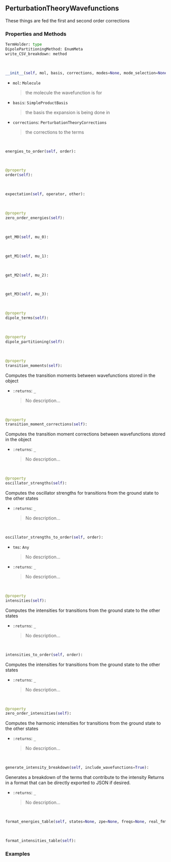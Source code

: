 ## <a id="Psience.VPT2.Wavefunctions.PerturbationTheoryWavefunctions">PerturbationTheoryWavefunctions</a>
These things are fed the first and second order corrections

### Properties and Methods
```python
TermHolder: type
DipolePartitioningMethod: EnumMeta
write_CSV_breakdown: method
```
<a id="Psience.VPT2.Wavefunctions.PerturbationTheoryWavefunctions.__init__" class="docs-object-method">&nbsp;</a>
```python
__init__(self, mol, basis, corrections, modes=None, mode_selection=None, logger=None, operator_settings=None): 
```

- `mol`: `Molecule`
    >the molecule the wavefunction is for
- `basis`: `SimpleProductBasis`
    >the basis the expansion is being done in
- `corrections`: `PerturbationTheoryCorrections`
    >the corrections to the terms

<a id="Psience.VPT2.Wavefunctions.PerturbationTheoryWavefunctions.energies_to_order" class="docs-object-method">&nbsp;</a>
```python
energies_to_order(self, order): 
```

<a id="Psience.VPT2.Wavefunctions.PerturbationTheoryWavefunctions.order" class="docs-object-method">&nbsp;</a>
```python
@property
order(self): 
```

<a id="Psience.VPT2.Wavefunctions.PerturbationTheoryWavefunctions.expectation" class="docs-object-method">&nbsp;</a>
```python
expectation(self, operator, other): 
```

<a id="Psience.VPT2.Wavefunctions.PerturbationTheoryWavefunctions.zero_order_energies" class="docs-object-method">&nbsp;</a>
```python
@property
zero_order_energies(self): 
```

<a id="Psience.VPT2.Wavefunctions.PerturbationTheoryWavefunctions.get_M0" class="docs-object-method">&nbsp;</a>
```python
get_M0(self, mu_0): 
```

<a id="Psience.VPT2.Wavefunctions.PerturbationTheoryWavefunctions.get_M1" class="docs-object-method">&nbsp;</a>
```python
get_M1(self, mu_1): 
```

<a id="Psience.VPT2.Wavefunctions.PerturbationTheoryWavefunctions.get_M2" class="docs-object-method">&nbsp;</a>
```python
get_M2(self, mu_2): 
```

<a id="Psience.VPT2.Wavefunctions.PerturbationTheoryWavefunctions.get_M3" class="docs-object-method">&nbsp;</a>
```python
get_M3(self, mu_3): 
```

<a id="Psience.VPT2.Wavefunctions.PerturbationTheoryWavefunctions.dipole_terms" class="docs-object-method">&nbsp;</a>
```python
@property
dipole_terms(self): 
```

<a id="Psience.VPT2.Wavefunctions.PerturbationTheoryWavefunctions.dipole_partitioning" class="docs-object-method">&nbsp;</a>
```python
@property
dipole_partitioning(self): 
```

<a id="Psience.VPT2.Wavefunctions.PerturbationTheoryWavefunctions.transition_moments" class="docs-object-method">&nbsp;</a>
```python
@property
transition_moments(self): 
```
Computes the transition moments between wavefunctions stored in the object
- `:returns`: `_`
    >No description...

<a id="Psience.VPT2.Wavefunctions.PerturbationTheoryWavefunctions.transition_moment_corrections" class="docs-object-method">&nbsp;</a>
```python
@property
transition_moment_corrections(self): 
```
Computes the transition moment corrections between wavefunctions stored in the object
- `:returns`: `_`
    >No description...

<a id="Psience.VPT2.Wavefunctions.PerturbationTheoryWavefunctions.oscillator_strengths" class="docs-object-method">&nbsp;</a>
```python
@property
oscillator_strengths(self): 
```
Computes the oscillator strengths for transitions from the ground state to the other states
- `:returns`: `_`
    >No description...

<a id="Psience.VPT2.Wavefunctions.PerturbationTheoryWavefunctions.oscillator_strengths_to_order" class="docs-object-method">&nbsp;</a>
```python
oscillator_strengths_to_order(self, order): 
```

- `tms`: `Any`
    >No description...
- `:returns`: `_`
    >No description...

<a id="Psience.VPT2.Wavefunctions.PerturbationTheoryWavefunctions.intensities" class="docs-object-method">&nbsp;</a>
```python
@property
intensities(self): 
```
Computes the intensities for transitions from the ground state to the other states
- `:returns`: `_`
    >No description...

<a id="Psience.VPT2.Wavefunctions.PerturbationTheoryWavefunctions.intensities_to_order" class="docs-object-method">&nbsp;</a>
```python
intensities_to_order(self, order): 
```
Computes the intensities for transitions from the ground state to the other states
- `:returns`: `_`
    >No description...

<a id="Psience.VPT2.Wavefunctions.PerturbationTheoryWavefunctions.zero_order_intensities" class="docs-object-method">&nbsp;</a>
```python
@property
zero_order_intensities(self): 
```
Computes the harmonic intensities for transitions from the ground state to the other states
- `:returns`: `_`
    >No description...

<a id="Psience.VPT2.Wavefunctions.PerturbationTheoryWavefunctions.generate_intensity_breakdown" class="docs-object-method">&nbsp;</a>
```python
generate_intensity_breakdown(self, include_wavefunctions=True): 
```
Generates a breakdown of the terms that contribute to the intensity
        Returns in a format that can be directly exported to JSON if desired.
- `:returns`: `_`
    >No description...

<a id="Psience.VPT2.Wavefunctions.PerturbationTheoryWavefunctions.format_energies_table" class="docs-object-method">&nbsp;</a>
```python
format_energies_table(self, states=None, zpe=None, freqs=None, real_fmt='{:>12.5f}', dash_fmt='{:>12}'): 
```

<a id="Psience.VPT2.Wavefunctions.PerturbationTheoryWavefunctions.format_intensities_table" class="docs-object-method">&nbsp;</a>
```python
format_intensities_table(self): 
```

### Examples



